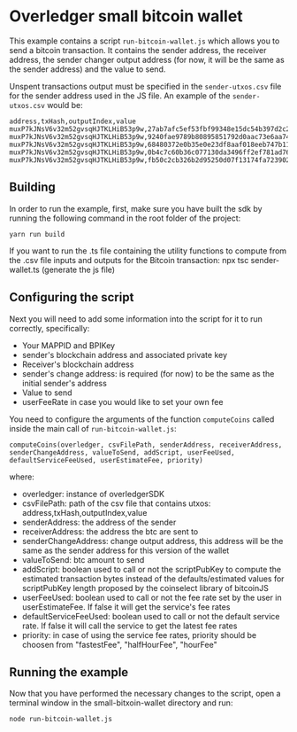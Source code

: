 # Overledger small bitcoin wallet

This example contains a script ```run-bitcoin-wallet.js``` which allows you to send a bitcoin transaction. It contains the sender address, the receiver address, the sender changer output address (for now, it will be the same as the sender address) and the value to send.

Unspent transactions output must be specified in the ```sender-utxos.csv``` file for the sender address used in the JS file.
An example of the ```sender-utxos.csv``` would be:

```
address,txHash,outputIndex,value
muxP7kJNsV6v32m52gvsqHJTKLHiB53p9w,27ab7afc5ef53fbf99348e15dc54b397d2c2e2858d89b63141ad864d97a8c614,1,0.00003724
muxP7kJNsV6v32m52gvsqHJTKLHiB53p9w,9240fae9789b80895851792d0aac73e6aa744ebb6bf8a88044e39fd7af57b968,1,0.00007366
muxP7kJNsV6v32m52gvsqHJTKLHiB53p9w,68480372e0b35e0e23df8aaf018eeb747b110e1f6e621095202691ba0fc2d83a,1,0.0001
muxP7kJNsV6v32m52gvsqHJTKLHiB53p9w,0b4c7c60b36c077130da3496ff2ef781ad761845c4bb262375732af8322270b1,1,0.00098322
muxP7kJNsV6v32m52gvsqHJTKLHiB53p9w,fb50c2cb326b2d95250d07f13174fa7239021b9d234fe321261219aa0bf6d62b,1,0.00013544
```


## Building

In order to run the example, first, make sure you have built the sdk by running the following command in the root folder of the project:

```
yarn run build
```

If you want to run the .ts file containing the utility functions to compute from the .csv file inputs and outputs for the Bitcoin transaction: npx tsc sender-wallet.ts (generate the js file)


## Configuring the script

Next you will need to add some information into the script for it to run correctly, specifically:

* Your MAPPID and BPIKey
* sender's blockchain address and associated private key
* Receiver's blockchain address 
* sender's change address: is required (for now) to be the same as the initial sender's address
* Value to send
* userFeeRate in case you would like to set your own fee

You need to configure the arguments of the function ```computeCoins``` called inside the main call of ```run-bitcoin-wallet.js```:

```computeCoins(overledger, csvFilePath, senderAddress, receiverAddress, senderChangeAddress, valueToSend, addScript, userFeeUsed, defaultServiceFeeUsed, userEstimateFee, priority) ```

where:
 * overledger: instance of overledgerSDK
 * csvFilePath: path of the csv file that contains utxos: address,txHash,outputIndex,value
 * senderAddress: the address of the sender
 * receiverAddress: the address the btc are sent to
 * senderChangeAddress: change output address, this address will be the same as the sender address for this version of the wallet
 * valueToSend: btc amount to send
 * addScript: boolean used to call or not the scriptPubKey to compute the estimated transaction bytes instead of the defaults/estimated values for scriptPubKey length proposed by the coinselect library of bitcoinJS
 * userFeeUsed: boolean used to call or not the fee rate set by the user in userEstimateFee. If false it will get the service's fee rates
 * defaultServiceFeeUsed: boolean used to call or not the default service rate. If false it will call the service to get the latest fee rates
 * priority: in case of using the service fee rates, priority should be choosen from "fastestFee", "halfHourFee", "hourFee"
 

## Running the example

Now that you have performed the necessary changes to the script, open a terminal window in the small-bitxoin-wallet directory and run:

```node run-bitcoin-wallet.js ```